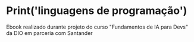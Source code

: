 # Print('linguagens de programação')

Ebook realizado durante projeto do curso "Fundamentos de IA para Devs" da DIO em parceria com Santander
